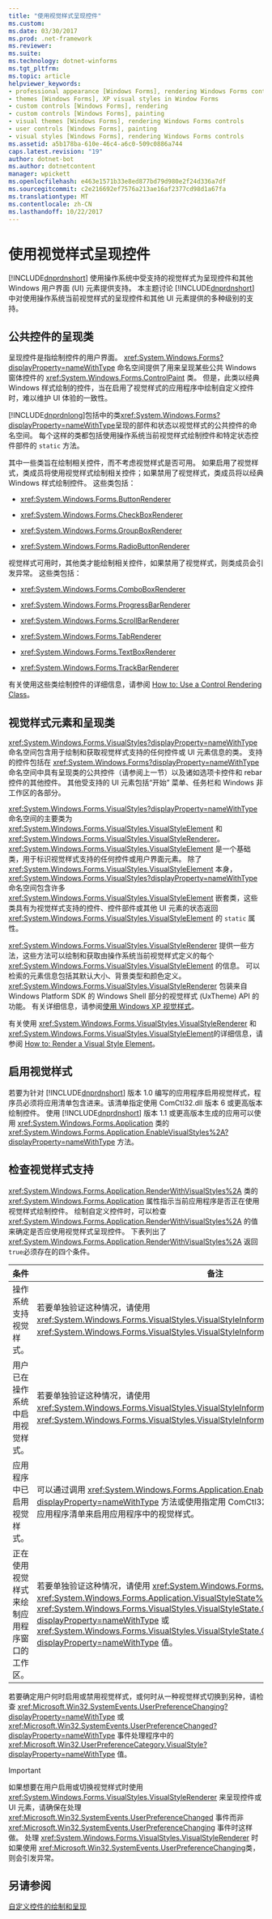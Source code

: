 ```yaml
---
title: "使用视觉样式呈现控件"
ms.custom: 
ms.date: 03/30/2017
ms.prod: .net-framework
ms.reviewer: 
ms.suite: 
ms.technology: dotnet-winforms
ms.tgt_pltfrm: 
ms.topic: article
helpviewer_keywords:
- professional appearance [Windows Forms], rendering Windows Forms controls
- themes [Windows Forms], XP visual styles in Window Forms
- custom controls [Windows Forms], rendering
- custom controls [Windows Forms], painting
- visual themes [Windows Forms], rendering Windows Forms controls
- user controls [Windows Forms], painting
- visual styles [Windows Forms], rendering Windows Forms controls
ms.assetid: a5b178ba-610e-46c4-a6c0-509c0886a744
caps.latest.revision: "19"
author: dotnet-bot
ms.author: dotnetcontent
manager: wpickett
ms.openlocfilehash: e463e1571b33e8ed877bd79d980e2f24d336a7df
ms.sourcegitcommit: c2e216692ef7576a213ae16af2377cd98d1a67fa
ms.translationtype: MT
ms.contentlocale: zh-CN
ms.lasthandoff: 10/22/2017
---
```

# <a name="rendering-controls-with-visual-styles"></a>使用视觉样式呈现控件
[!INCLUDE[dnprdnshort](../../../../includes/dnprdnshort-md.md)] 使用操作系统中受支持的视觉样式为呈现控件和其他 Windows 用户界面 (UI) 元素提供支持。 本主题讨论 [!INCLUDE[dnprdnshort](../../../../includes/dnprdnshort-md.md)] 中对使用操作系统当前视觉样式的呈现控件和其他 UI 元素提供的多种级别的支持。  
  
## <a name="rendering-classes-for-common-controls"></a>公共控件的呈现类  
 呈现控件是指绘制控件的用户界面。 <xref:System.Windows.Forms?displayProperty=nameWithType> 命名空间提供了用来呈现某些公共 Windows 窗体控件的 <xref:System.Windows.Forms.ControlPaint> 类。 但是，此类以经典 Windows 样式绘制的控件，当在启用了视觉样式的应用程序中绘制自定义控件时，难以维护 UI 体验的一致性。  
  
 [!INCLUDE[dnprdnlong](../../../../includes/dnprdnlong-md.md)]包括中的类<xref:System.Windows.Forms?displayProperty=nameWithType>呈现的部件和状态以视觉样式的公共控件的命名空间。 每个这样的类都包括使用操作系统当前视觉样式绘制控件和特定状态控件部件的 `static` 方法。  
  
 其中一些类旨在绘制相关控件，而不考虑视觉样式是否可用。 如果启用了视觉样式，类成员将使用视觉样式绘制相关控件；如果禁用了视觉样式，类成员将以经典 Windows 样式绘制控件。 这些类包括：  
  
-   <xref:System.Windows.Forms.ButtonRenderer>  
  
-   <xref:System.Windows.Forms.CheckBoxRenderer>  
  
-   <xref:System.Windows.Forms.GroupBoxRenderer>  
  
-   <xref:System.Windows.Forms.RadioButtonRenderer>  
  
 视觉样式可用时，其他类才能绘制相关控件，如果禁用了视觉样式，则类成员会引发异常。 这些类包括：  
  
-   <xref:System.Windows.Forms.ComboBoxRenderer>  
  
-   <xref:System.Windows.Forms.ProgressBarRenderer>  
  
-   <xref:System.Windows.Forms.ScrollBarRenderer>  
  
-   <xref:System.Windows.Forms.TabRenderer>  
  
-   <xref:System.Windows.Forms.TextBoxRenderer>  
  
-   <xref:System.Windows.Forms.TrackBarRenderer>  
  
 有关使用这些类绘制控件的详细信息，请参阅 [How to: Use a Control Rendering Class](../../../../docs/framework/winforms/controls/how-to-use-a-control-rendering-class.md)。  
  
## <a name="visual-style-element-and-rendering-classes"></a>视觉样式元素和呈现类  
 <xref:System.Windows.Forms.VisualStyles?displayProperty=nameWithType> 命名空间包含用于绘制和获取视觉样式支持的任何控件或 UI 元素信息的类。 支持的控件包括在 <xref:System.Windows.Forms?displayProperty=nameWithType> 命名空间中具有呈现类的公共控件（请参阅上一节）以及诸如选项卡控件和 rebar 控件的其他控件。 其他受支持的 UI 元素包括“开始”  菜单、任务栏和 Windows 非工作区的各部分。  
  
 <xref:System.Windows.Forms.VisualStyles?displayProperty=nameWithType> 命名空间的主要类为 <xref:System.Windows.Forms.VisualStyles.VisualStyleElement> 和 <xref:System.Windows.Forms.VisualStyles.VisualStyleRenderer>。 <xref:System.Windows.Forms.VisualStyles.VisualStyleElement> 是一个基础类，用于标识视觉样式支持的任何控件或用户界面元素。 除了 <xref:System.Windows.Forms.VisualStyles.VisualStyleElement> 本身，<xref:System.Windows.Forms.VisualStyles?displayProperty=nameWithType> 命名空间包含许多 <xref:System.Windows.Forms.VisualStyles.VisualStyleElement> 嵌套类，这些类具有为视觉样式支持的控件、控件部件或其他 UI 元素的状态返回 <xref:System.Windows.Forms.VisualStyles.VisualStyleElement> 的 `static` 属性。  
  
 <xref:System.Windows.Forms.VisualStyles.VisualStyleRenderer> 提供一些方法，这些方法可以绘制和获取由操作系统当前视觉样式定义的每个 <xref:System.Windows.Forms.VisualStyles.VisualStyleElement> 的信息。 可以检索的元素信息包括其默认大小、背景类型和颜色定义。 <xref:System.Windows.Forms.VisualStyles.VisualStyleRenderer> 包装来自 Windows Platform SDK 的 Windows Shell 部分的视觉样式 (UxTheme) API 的功能。 有关详细信息，请参阅[使用 Windows XP 视觉样式](https://msdn.microsoft.com/library/ms997649.aspx)。  
  
 有关使用 <xref:System.Windows.Forms.VisualStyles.VisualStyleRenderer> 和 <xref:System.Windows.Forms.VisualStyles.VisualStyleElement>的详细信息，请参阅 [How to: Render a Visual Style Element](../../../../docs/framework/winforms/controls/how-to-render-a-visual-style-element.md)。  
  
## <a name="enabling-visual-styles"></a>启用视觉样式  
 若要为针对 [!INCLUDE[dnprdnshort](../../../../includes/dnprdnshort-md.md)] 版本 1.0 编写的应用程序启用视觉样式，程序员必须将应用清单包含进来。该清单指定使用 ComCtl32.dll 版本 6 或更高版本绘制控件。 使用 [!INCLUDE[dnprdnshort](../../../../includes/dnprdnshort-md.md)] 版本 1.1 或更高版本生成的应用可以使用 <xref:System.Windows.Forms.Application> 类的 <xref:System.Windows.Forms.Application.EnableVisualStyles%2A?displayProperty=nameWithType> 方法。  
  
## <a name="checking-for-visual-styles-support"></a>检查视觉样式支持  
 <xref:System.Windows.Forms.Application.RenderWithVisualStyles%2A> 类的 <xref:System.Windows.Forms.Application> 属性指示当前应用程序是否正在使用视觉样式绘制控件。 绘制自定义控件时，可以检查 <xref:System.Windows.Forms.Application.RenderWithVisualStyles%2A> 的值来确定是否应使用视觉样式呈现控件。 下表列出了 <xref:System.Windows.Forms.Application.RenderWithVisualStyles%2A> 返回 `true`必须存在的四个条件。  
  
|条件|备注|  
|---------------|-----------|  
|操作系统支持视觉样式。|若要单独验证这种情况，请使用 <xref:System.Windows.Forms.VisualStyles.VisualStyleInformation.IsSupportedByOS%2A> 类的 <xref:System.Windows.Forms.VisualStyles.VisualStyleInformation> 属性。|  
|用户已在操作系统中启用视觉样式。|若要单独验证这种情况，请使用 <xref:System.Windows.Forms.VisualStyles.VisualStyleInformation.IsEnabledByUser%2A> 类的 <xref:System.Windows.Forms.VisualStyles.VisualStyleInformation> 属性。|  
|应用程序中已启用视觉样式。|可以通过调用 <xref:System.Windows.Forms.Application.EnableVisualStyles%2A?displayProperty=nameWithType> 方法或使用指定用 ComCtl32.dll 版本 6 或更高版本绘制控件的应用程序清单来启用应用程序中的视觉样式。|  
|正在使用视觉样式来绘制应用程序窗口的工作区。|若要单独验证这种情况，请使用 <xref:System.Windows.Forms.Application> 类的 <xref:System.Windows.Forms.Application.VisualStyleState%2A> 属性，验证它是否具有 <xref:System.Windows.Forms.VisualStyles.VisualStyleState.ClientAreaEnabled?displayProperty=nameWithType> 或 <xref:System.Windows.Forms.VisualStyles.VisualStyleState.ClientAndNonClientAreasEnabled?displayProperty=nameWithType> 值。|  
  
 若要确定用户何时启用或禁用视觉样式，或何时从一种视觉样式切换到另种，请检查 <xref:Microsoft.Win32.SystemEvents.UserPreferenceChanging?displayProperty=nameWithType> 或 <xref:Microsoft.Win32.SystemEvents.UserPreferenceChanged?displayProperty=nameWithType> 事件处理程序中的 <xref:Microsoft.Win32.UserPreferenceCategory.VisualStyle?displayProperty=nameWithType> 值。  
  
> [!IMPORTANT]
>  如果想要在用户启用或切换视觉样式时使用 <xref:System.Windows.Forms.VisualStyles.VisualStyleRenderer> 来呈现控件或 UI 元素，请确保在处理 <xref:Microsoft.Win32.SystemEvents.UserPreferenceChanged> 事件而非 <xref:Microsoft.Win32.SystemEvents.UserPreferenceChanging> 事件时这样做。 处理 <xref:System.Windows.Forms.VisualStyles.VisualStyleRenderer> 时如果使用 <xref:Microsoft.Win32.SystemEvents.UserPreferenceChanging>类，则会引发异常。  
  
## <a name="see-also"></a>另请参阅  
 [自定义控件的绘制和呈现](../../../../docs/framework/winforms/controls/custom-control-painting-and-rendering.md)
